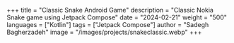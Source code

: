 +++
title = "Classic Snake Android Game"
description = "Classic Nokia Snake game using Jetpack Compose"
date = "2024-02-21"
weight = "500"
languages = ["Kotlin"]
tags = ["Jetpack Compose"]
author = "Sadegh Bagherzadeh"
image = "/images/projects/snakeclassic.webp"
+++

